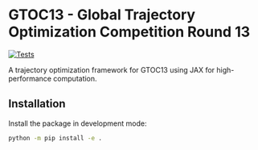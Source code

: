# GTOC13 - Global Trajectory Optimization Competition Round 13

[![Tests](https://github.com/robfalck/gtoc13/actions/workflows/test.yml/badge.svg)](https://github.com/robfalck/gtoc13/actions/workflows/test.yml)

A trajectory optimization framework for GTOC13 using JAX for high-performance computation.

## Installation

Install the package in development mode:

```bash
python -m pip install -e .
```
